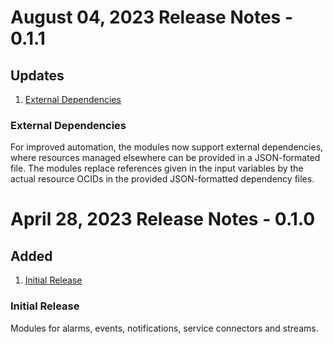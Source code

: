 # August 04, 2023 Release Notes - 0.1.1

## Updates
1. [External Dependencies](#0-1-1-ext-dep)

### <a name="0-1-1-ext-dep">External Dependencies</a>
For improved automation, the modules now support external dependencies, where resources managed elsewhere can be provided in a JSON-formated file. The modules replace references given in the input variables by the actual resource OCIDs in the provided JSON-formatted dependency files.

# April 28, 2023 Release Notes - 0.1.0

## Added
1. [Initial Release](#0-1-0-initial)

### <a name="0-1-0-initial">Initial Release</a>
Modules for alarms, events, notifications, service connectors and streams.
